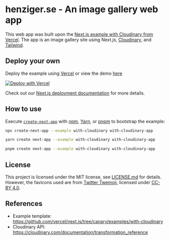 # henziger.se - An image gallery web app

This web app was built upon the [Next.js example with Cloudinary from Vercel](https://github.com/vercel/next.js/tree/canary/examples/with-cloudinary). The app is an image gallery site using Next.js, [Cloudinary](https://cloudinary.com), and [Tailwind](https://tailwindcss.com).

## Deploy your own

Deploy the example using [Vercel](https://vercel.com?utm_source=github&utm_medium=readme&utm_campaign=next-example) or view the demo [here](https://nextconf-images.vercel.app/)

[![Deploy with Vercel](https://vercel.com/button)](https://vercel.com/new/clone?repository-url=https://github.com/vercel/next.js/tree/canary/examples/with-cloudinary&project-name=nextjs-image-gallery&repository-name=with-cloudinary&env=NEXT_PUBLIC_CLOUDINARY_CLOUD_NAME,CLOUDINARY_API_KEY,CLOUDINARY_API_SECRET,CLOUDINARY_FOLDER&envDescription=API%20Keys%20from%20Cloudinary%20needed%20to%20run%20this%20application.)

Check out our [Next.js deployment documentation](https://nextjs.org/docs/deployment) for more details.

## How to use

Execute [`create-next-app`](https://github.com/vercel/next.js/tree/canary/packages/create-next-app) with [npm](https://docs.npmjs.com/cli/init), [Yarn](https://yarnpkg.com/lang/en/docs/cli/create/), or [pnpm](https://pnpm.io) to bootstrap the example:

```bash
npx create-next-app --example with-cloudinary with-cloudinary-app
```

```bash
yarn create next-app --example with-cloudinary with-cloudinary-app
```

```bash
pnpm create next-app --example with-cloudinary with-cloudinary-app
```

## License

This project is licensed under the MIT license, see [LICENSE.md](./LICENSE.md) for details. However, the favicons used are from [Twitter Twemoji](https://github.com/twitter/twemoji/), licensed under [CC-BY 4.0](https://creativecommons.org/licenses/by/4.0/).

## References

- Example template: https://github.com/vercel/next.js/tree/canary/examples/with-cloudinary
- Cloudinary API: https://cloudinary.com/documentation/transformation_reference
